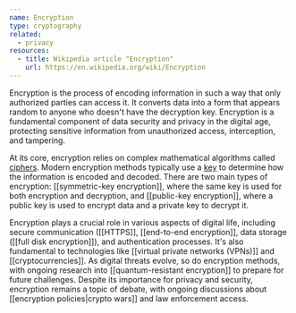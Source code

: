 ```yaml
---
name: Encryption
type: cryptography
related:
  - privacy
resources:
  - title: Wikipedia article "Encryption"
    url: https://en.wikipedia.org/wiki/Encryption
---
```


Encryption is the process of encoding information in such a way that only authorized parties can access it. It converts data into a form that appears random to anyone who doesn't have the decryption key. Encryption is a fundamental component of data security and privacy in the digital age, protecting sensitive information from unauthorized access, interception, and tampering.

At its core, encryption relies on complex mathematical algorithms called [ciphers](https://en.wikipedia.org/wiki/Cipher). Modern encryption methods typically use a [key](https://en.wikipedia.org/wiki/Key_(cryptography)) to determine how the information is encoded and decoded. There are two main types of encryption: [[symmetric-key encryption]], where the same key is used for both encryption and decryption, and [[public-key encryption]], where a public key is used to encrypt data and a private key to decrypt it. 

Encryption plays a crucial role in various aspects of digital life, including secure communication ([[HTTPS]], [[end-to-end encryption]], data storage ([[full disk encryption]]), and authentication processes. It's also fundamental to technologies like [[virtual private networks (VPNs)]] and [[cryptocurrencies]]. As digital threats evolve, so do encryption methods, with ongoing research into [[quantum-resistant encryption]] to prepare for future challenges. Despite its importance for privacy and security, encryption remains a topic of debate, with ongoing discussions about [[encryption policies|crypto wars]] and law enforcement access.